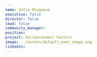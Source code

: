 ```yaml
---
name: Sofia Khugaeva
executive: false
director: false
lead: false
community_manager:   
position:  
project: Socioeconomic Factors
image: ../assets/default_exec_image.png
linkedin: 
---
```

